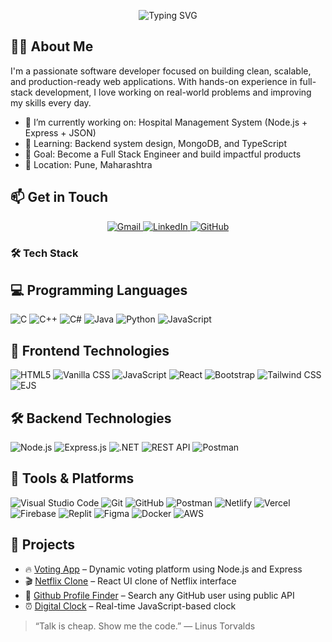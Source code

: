 <p align="center">
  <img src="https://readme-typing-svg.demolab.com?font=Fira+Code&size=26&pause=1000&center=true&vCenter=true&width=450&lines=Hi%2C+I'm+Aman+Maner;Full+Stack+Developer;MCA+Student" alt="Typing SVG" />
</p>


## 🧑‍💻 About Me

I'm a passionate software developer focused on building clean, scalable, and production-ready web applications. With hands-on experience in full-stack development, I love working on real-world problems and improving my skills every day.

- 🔭 I’m currently working on: Hospital Management System (Node.js + Express + JSON)
- 🌱 Learning: Backend system design, MongoDB, and TypeScript
- 🎯 Goal: Become a Full Stack Engineer and build impactful products
- 📍 Location: Pune, Maharashtra

  
## 📫 Get in Touch

<p align="center">
 <a href="https://mail.google.com/mail/?view=cm&fs=1&to=amanmaner999@gmail.com" target="_blank">
  <img src="https://img.shields.io/badge/Gmail-D14836?style=for-the-badge&logo=gmail&logoColor=white" alt="Gmail" />
</a>
  <a href="https://www.linkedin.com/in/amanmaner" target="_blank">
    <img src="https://img.shields.io/badge/LinkedIn-0077B5?style=for-the-badge&logo=linkedin&logoColor=white" alt="LinkedIn" />
  </a>
  <a href="https://github.com/amanCoderX" target="_blank">
    <img src="https://img.shields.io/badge/GitHub-000000?style=for-the-badge&logo=github&logoColor=white" alt="GitHub" />
  </a>
</p>


### 🛠️ Tech Stack


## 💻 Programming Languages

![C](https://img.shields.io/badge/C-A8B9CC?style=flat-square&logo=c&logoColor=black)
![C++](https://img.shields.io/badge/C++-00599C?style=flat-square&logo=c%2B%2B&logoColor=white)
![C#](https://img.shields.io/badge/C%23-239120?style=flat-square&logo=c-sharp&logoColor=white)
![Java](https://img.shields.io/badge/Java-007396?style=flat-square&logo=java&logoColor=white)
![Python](https://img.shields.io/badge/Python-3776AB?style=flat-square&logo=python&logoColor=white)
![JavaScript](https://img.shields.io/badge/JavaScript-F7DF1E?style=flat-square&logo=javascript&logoColor=black)



## 🎨 Frontend Technologies

![HTML5](https://img.shields.io/badge/HTML5-E34F26?style=flat-square&logo=html5&logoColor=white)
![Vanilla CSS](https://img.shields.io/badge/Vanilla%20CSS-2965f1?style=flat-square&logo=css3&logoColor=white)
![JavaScript](https://img.shields.io/badge/JavaScript-F7DF1E?style=flat-square&logo=javascript&logoColor=black)
![React](https://img.shields.io/badge/React-20232A?style=flat-square&logo=react&logoColor=61DAFB)
![Bootstrap](https://img.shields.io/badge/Bootstrap-7952B3?style=flat-square&logo=bootstrap&logoColor=white)
![Tailwind CSS](https://img.shields.io/badge/Tailwind_CSS-06B6D4?style=flat-square&logo=tailwind-css&logoColor=white)
![EJS](https://img.shields.io/badge/EJS-fff?style=flat-square&logo=ejs&logoColor=black)



## 🛠️ Backend Technologies

![Node.js](https://img.shields.io/badge/Node.js-339933?style=flat-square&logo=node.js&logoColor=white)
![Express.js](https://img.shields.io/badge/Express-000000?style=flat-square&logo=express&logoColor=white)
![.NET](https://img.shields.io/badge/.NET-512BD4?style=flat-square&logo=dotnet&logoColor=white)
![REST API](https://img.shields.io/badge/REST-02569B?style=flat-square&logo=rest&logoColor=white)
![Postman](https://img.shields.io/badge/Postman-FF6C37?style=flat-square&logo=postman&logoColor=white)



 ## 🧰 Tools & Platforms

![Visual Studio Code](https://img.shields.io/badge/VS%20Code-007ACC?style=flat-square&logo=visual-studio-code&logoColor=white)
![Git](https://img.shields.io/badge/Git-F05032?style=flat-square&logo=git&logoColor=white)
![GitHub](https://img.shields.io/badge/GitHub-181717?style=flat-square&logo=github&logoColor=white)
![Postman](https://img.shields.io/badge/Postman-FF6C37?style=flat-square&logo=postman&logoColor=white)
![Netlify](https://img.shields.io/badge/Netlify-00C7B7?style=flat-square&logo=netlify&logoColor=white)
![Vercel](https://img.shields.io/badge/Vercel-000000?style=flat-square&logo=vercel&logoColor=white)
![Firebase](https://img.shields.io/badge/Firebase-FFCA28?style=flat-square&logo=firebase&logoColor=black)
![Replit](https://img.shields.io/badge/Replit-667881?style=flat-square&logo=replit&logoColor=white)
![Figma](https://img.shields.io/badge/Figma-F24E1E?style=flat-square&logo=figma&logoColor=white)
![Docker](https://img.shields.io/badge/Docker-2496ED?style=flat-square&logo=docker&logoColor=white)
![AWS](https://img.shields.io/badge/AWS-232F3E?style=flat-square&logo=amazon-aws&logoColor=white)




## 📌 Projects

- 🔥 [Voting App](https://github.com/amanCoderX/Voting-app) – Dynamic voting platform using Node.js and Express
- 🎬 [Netflix Clone](https://github.com/amanCoderX/Netflix-Clone)  – React UI clone of Netflix interface
- 👤 [Github Profile Finder](https://github.com/amanCoderX/github-profile-finder) – Search any GitHub user using public API
- ⏰ [Digital Clock](https://github.com/amanCoderX/Digital-Clock)  – Real-time JavaScript-based clock





>  “Talk is cheap. Show me the code.” — Linus Torvalds
> 
